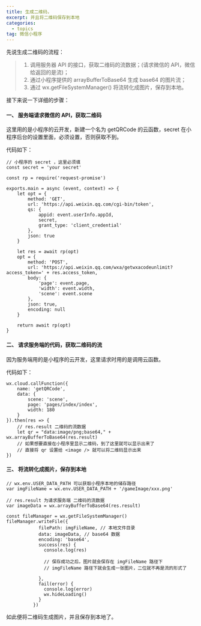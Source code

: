 ```yaml
---
title: 生成二维码，
excerpt: 并且将二维码保存到本地
categories:
  - topics
tag: 微信小程序 
---
```



先说生成二维码的流程：

> 1. 调用服务器 API 的接口，获取二维码的流数据；(请求微信的 API，微信给返回的是流)；
> 2. 通过小程序提供的 arrayBufferToBase64 生成 base64 的图片流；
> 3. 通过 wx.getFileSystemManager() 将流转化成图片，保存到本地。

接下来说一下详细的步骤：

#### 一、 服务端请求微信的 API，获取二维码
这里用的是小程序的云开发，新建一个名为 getQRCode 的云函数，secret 在小程序后台的设置里面，必须设置，否则获取不到。

代码如下：

    // 小程序的 secret ，这里必须填
    const secret = 'your secret'

    const rp = require('request-promise')

    exports.main = async (event, context) => {
        let opt = {
            method: 'GET',
            url: 'https://api.weixin.qq.com/cgi-bin/token',
            qs: {
                appid: event.userInfo.appId,
                secret,
                grant_type: 'client_credential'
            },
            json: true
        }

        let res = await rp(opt)
        opt = {
            method: 'POST',
            url: 'https://api.weixin.qq.com/wxa/getwxacodeunlimit?access_token=' + res.access_token,
            body: {
                'page': event.page,
                'width': event.width,
                'scene': event.scene
            },
            json: true,
            encoding: null
        }

        return await rp(opt)
    }

#### 二、 请求服务端的代码，获取二维码的流
因为服务端用的是小程序的云开发，这里请求时用的是调用云函数。

代码如下：

    wx.cloud.callFunction({
        name: 'getQRCode',
        data: {
            scene: 'scene',
            page: 'pages/index/index',
            width: 180
        }
    }).then(res => {
        // res.result 二维码的流数据
        let qr = "data:image/png;base64," + wx.arrayBufferToBase64(res.result)
        // 如果想要直接在小程序里显示二维码，到了这里就可以显示出来了
        // 直接将 qr 设置给 <image /> 就可以将二维码显示出来
    })

#### 三、 将流转化成图片，保存到本地

    // wx.env.USER_DATA_PATH 可以获取小程序本地的储存路径
    var imgFileName = wx.env.USER_DATA_PATH + '/gameImage/xxx.png'

    // res.result 为请求服务端 二维码的流数据
    var imageData = wx.arrayBufferToBase64(res.result)

    const fileManager = wx.getFileSystemManager()
    fileManager.writeFile({
                filePath: imgFileName, // 本地文件目录
                data: imageData, // base64 数据
                encoding: 'base64',
                success(res) {
                  console.log(res)

                  // 保存成功之后，图片就会保存在 imgFileName 路径下
                  // imgFileName 路径下就会生成一张图片，二位就不再是流的形式了

                },
                fail(error) {
                  console.log(error)
                  wx.hideLoading()
                }
              })

如此便将二维码生成图片，并且保存到本地了。